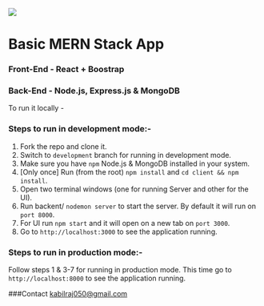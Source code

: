 ![](https://d2ms8rpfqc4h24.cloudfront.net/Advantages_of_Mern_Stack_Development_2e2f408d9a.jpg)

# Basic MERN Stack App

### Front-End - React + Boostrap

### Back-End - Node.js, Express.js & MongoDB

To run it locally -

### Steps to run in development mode:-

1. Fork the repo and clone it.
2. Switch to `development` branch for running in development mode.
3. Make sure you have `npm` Node.js & MongoDB installed in your system.
4. [Only once] Run (from the root) `npm install` and `cd client && npm install`.
5. Open two terminal windows (one for running Server and other for the UI).
7. Run backent/ `nodemon server` to start the server. By default it will run on `port 8000`.
8. For UI run `npm start` and it will open on a new tab on `port 3000`.
9. Go to `http://localhost:3000` to see the application running.

### Steps to run in production mode:-
Follow steps 1 & 3-7 for running in production mode.
This time go to `http://localhost:8000` to see the application running.

###Contact
kabilraj050@gmail.com
